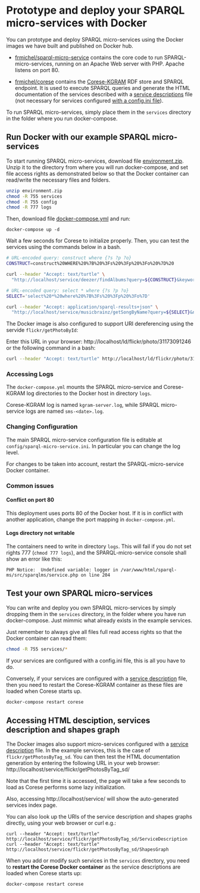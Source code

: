 # Prototype and deploy your SPARQL micro-services with Docker

You can prototype and deploy SPARQL micro-services using the Docker images we have built and published on Docker hub.

  - [frmichel/sparql-micro-service](https://hub.docker.com/r/frmichel/sparql-micro-service/) contains the core code to run SPARQL-micro-services, running on an Apache Web server with PHP. Apache listens on port 80.

  - [frmichel/corese](https://hub.docker.com/r/frmichel/corese/) contains the [Corese-KGRAM](http://wimmics.inria.fr/corese) RDF store and SPARQL endpoint. It is used to execute SPARQL queries and generate the HTML documentation of the services described with a [service descriptions](../../doc/02-config.md#configuration-with-a-sparql-service-description-file) file (not necessary for services configured [with a config.ini file](../../doc/02-config.md#configuration-with-file-configini)).

To run SPARQL micro-services, simply place them in the `services` directory in the folder where you run docker-compose.


## Run Docker with our example SPARQL micro-services

To start running SPARQL micro-services, download file [environment.zip](environment.zip). Unzip it to the directory from where you will run docker-compose, and set file access rights as demonstrated below so that the Docker container can read/write the necessary files and folders.

```bash
unzip environment.zip
chmod -R 755 services
chmod -R 755 config
chmod -R 777 logs
```

Then, download file [docker-compose.yml](docker-compose.yml) and run:

```
docker-compose up -d
```

Wait a few seconds for Corese to initialize properly. 
Then, you can test the services using the commands below in a bash.

```bash
# URL-encoded query: construct where {?s ?p ?o}
CONSTRUCT=construct%20WHERE%20%7B%20%3Fs%20%3Fp%20%3Fo%20%7D%20

curl --header "Accept: text/turtle" \
  "http://localhost/service/deezer/findAlbums?query=${CONSTRUCT}&keyword=eminem"

# URL-encoded query: select * where {?s ?p ?o}
SELECT='select%20*%20where%20%7B%3Fs%20%3Fp%20%3Fo%7D'

curl --header "Accept: application/sparql-results+json" \
  "http://localhost/service/musicbrainz/getSongByName?query=${SELECT}&name=Love"
```

The Docker image is also configured to support URI dereferencing using the servide `flickr/getPhotoById`:

Enter this URL in your browser: http://localhost/ld/flickr/photo/31173091246 or the following command in a bash:

```bash
curl --header "Accept: text/turtle" http://localhost/ld/flickr/photo/31173091246
```


### Accessing Logs 

The `docker-compose.yml` mounts the SPARQL micro-service and Corese-KGRAM log directories to the Docker host in directory `logs`.

Corese-KGRAM log is named ```kgram-server.log```, while SPARQL micro-service logs are named ```sms-<date>.log```.

### Changing Configuration

The main SPARQL micro-service configuration file is editable at ```config/sparql-micro-service.ini```. In particular you can change the log level.

For changes to be taken into account, restart the SPARQL-micro-service Docker container.


### Common issues

#### Conflict on port 80

This deployment uses ports 80 of the Docker host. If it is in conflict with another application, change the port mapping in `docker-compose.yml`.

#### Logs directory not writable

The containers need to write in directory ```logs```. This will fail if you do not set rights 777 (`chmod 777 logs`), and the SPARQL-micro-service console shall show an error like this:

```PHP Notice:  Undefined variable: logger in /var/www/html/sparql-ms/src/sparqlms/service.php on line 204```


## Test your own SPARQL micro-services

You can write and deploy you own SPARQL micro-services by simply dropping them in the `services` directory, in the folder where you have run docker-compose.
Just mimmic what already exists in the example services.

Just remember to always give all files full read access rights so that the Docker container can read them:

```bash
chmod -R 755 services/*
```

If your services are configured with a config.ini file, this is all you have to do.

Conversely, if your services are configured with a [service description](../../doc/02-config.md#configuration-with-a-sparql-service-description-file) file, then you need to restart the Corese-KGRAM container as these files are loaded when Corese starts up.

```bash
docker-compose restart corese
```

## Accessing HTML desciption, services description and shapes graph

The Docker images also support micro-services configured with a [service description](../../doc/02-config.md#configuration-with-a-sparql-service-description-file) file.
In the example services, this is the case of `flickr/getPhotosByTag_sd`. You can then test the HTML documentation generation by entering the following URL in your web browser: http://localhost/service/flickr/getPhotosByTag_sd/

Note that the first time it is accessed, the page will take a few seconds to load as Corese performs some lazy initialization.

Also, accessing http://localhost/service/ will show the auto-generated services index page.

You can also look up the URIs of the service description and shapes graphs directly, using your web browser or curl e.g.:
```
curl --header "Accept: text/turtle" http://localhost/service/flickr/getPhotosByTag_sd/ServiceDescription
curl --header "Accept: text/turtle" http://localhost/service/flickr/getPhotosByTag_sd/ShapesGraph
```

When you add or modify such services in the `services` directory, you need to **restart the Corese Docker container** as the service descriptions are loaded when Corese starts up:

```bash
docker-compose restart corese
```
